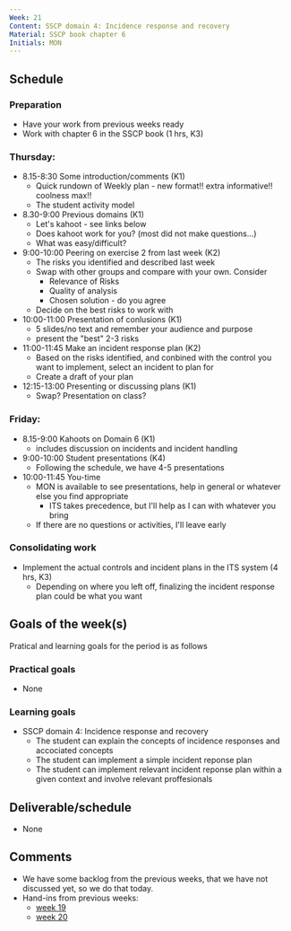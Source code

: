 ```yaml
---
Week: 21
Content: SSCP domain 4: Incidence response and recovery
Material: SSCP book chapter 6
Initials: MON
---
```


## Schedule

### Preparation
* Have your work from previous weeks ready
* Work with chapter 6 in the SSCP book (1 hrs, K3)

### Thursday:
* 8.15-8:30 Some introduction/comments (K1)
  * Quick rundown of Weekly plan - new format!! extra informative!! coolness max!!
  * The student activity model 
* 8.30-9:00 Previous domains (K1)
  * Let's kahoot - see links below
  * Does kahoot work for you? (most did not make questions...)
  * What was easy/difficult?
* 9:00-10:00 Peering on exercise 2 from last week (K2)
  * The risks you identified and described last week
  * Swap with other groups and compare with your own. Consider
    * Relevance of Risks
    * Quality of analysis
    * Chosen solution - do you agree
  * Decide on the best risks to work with
* 10:00-11:00 Presentation of conlusions (K1)
  * 5 slides/no text and remember your audience and purpose
  * present the "best" 2-3 risks
* 11:00-11:45 Make an incident response plan (K2)
  * Based on the risks identified, and conbined with the control you want to implement, select an incident to plan for
  * Create a draft of your plan
* 12:15-13:00 Presenting or discussing plans (K1)
  * Swap? Presentation on class?

### Friday:
* 8.15-9:00 Kahoots on Domain 6 (K1)
  * includes discussion on incidents and incident handling
* 9:00-10:00 Student presentations (K4)
  * Following the schedule, we have 4-5 presentations
* 10:00-11:45 You-time
  * MON is available to see presentations, help in general or whatever else you find appropriate
    * ITS takes precedence, but I'll help as I can with whatever you bring
  * If there are no questions or activities, I'll leave early

### Consolidating work
* Implement the actual controls and incident plans in the ITS system (4 hrs, K3)
  * Depending on where you left off, finalizing the incident response plan could be what you want

## Goals of the week(s)
Pratical and learning goals for the period is as follows

### Practical goals
* None

### Learning goals
* SSCP domain 4: Incidence response and recovery
  * The student can explain the concepts of incidence responses and accociated concepts
  * The student can implement a simple incident reponse plan
  * The student can implement relevant incident reponse plan within a given context and involve relevant proffesionals

## Deliverable/schedule
* None

## Comments
* We have some backlog from the previous weeks, that we have not discussed yet, so we do that today.
* Hand-ins from previous weeks:
  * [week 19](https://fronter.com/eal/links/structureprops.phtml?treeid=289043)
  * [week 20](https://fronter.com/eal/links/structureprops.phtml?treeid=289241)

